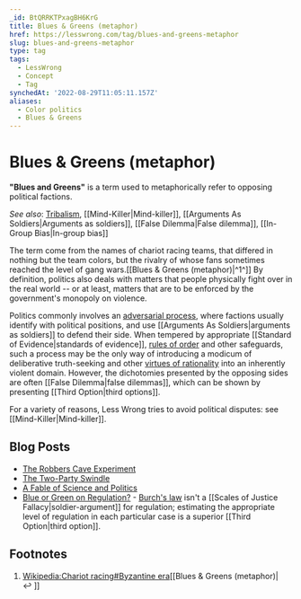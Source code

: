```yaml
---
_id: BtQRRKTPxagBH6KrG
title: Blues & Greens (metaphor)
href: https://lesswrong.com/tag/blues-and-greens-metaphor
slug: blues-and-greens-metaphor
type: tag
tags:
  - LessWrong
  - Concept
  - Tag
synchedAt: '2022-08-29T11:05:11.157Z'
aliases:
  - Color politics
  - Blues & Greens
---
```


# Blues & Greens (metaphor)

**"Blues and Greens"** is a term used to metaphorically refer to opposing political factions.

*See also*: [Tribalism](/tag/tribalism), [[Mind-Killer|Mind-killer]], [[Arguments As Soldiers|Arguments as soldiers]], [[False Dilemma|False dilemma]], [[In-Group Bias|In-group bias]]

The term come from the names of chariot racing teams, that differed in nothing but the team colors, but the rivalry of whose fans sometimes reached the level of gang wars.[[Blues & Greens (metaphor)|^1^]] By definition, politics also deals with matters that people physically fight over in the real world -- or at least, matters that are to be enforced by the government's monopoly on violence.

Politics commonly involves an [adversarial process](https://wiki.lesswrong.com/wiki/adversarial_process), where factions usually identify with political positions, and use [[Arguments As Soldiers|arguments as soldiers]] to defend their side. When tempered by appropriate [[Standard of Evidence|standards of evidence]], [rules of order](https://wiki.lesswrong.com/wiki/rules_of_order) and other safeguards, such a process may be the only way of introducing a modicum of deliberative truth-seeking and other [virtues of rationality](https://www.lesswrong.com/tag/virtues-of-rationality) into an inherently violent domain. However, the dichotomies presented by the opposing sides are often [[False Dilemma|false dilemmas]], which can be shown by presenting [[Third Option|third options]].

For a variety of reasons, Less Wrong tries to avoid political disputes: see [[Mind-Killer|Mind-killer]].

## Blog Posts

- [The Robbers Cave Experiment](https://www.lesswrong.com/lw/lt/the_robbers_cave_experiment/)
- [The Two-Party Swindle](https://www.lesswrong.com/lw/mg/the_twoparty_swindle/)
- [A Fable of Science and Politics](https://www.lesswrong.com/lw/gt/a_fable_of_science_and_politics/)
- [Blue or Green on Regulation?](https://www.lesswrong.com/lw/h2/blue_or_green_on_regulation/) \- [Burch's law](https://wiki.lesswrong.com/wiki/Burch's_law) isn't a [[Scales of Justice Fallacy|soldier-argument]] for regulation; estimating the appropriate level of regulation in each particular case is a superior [[Third Option|third option]].

## Footnotes

1. [Wikipedia:Chariot racing#Byzantine era](https://en.wikipedia.org/wiki/Chariot_racing#Byzantine_era)[[Blues & Greens (metaphor)|↩ ]]

